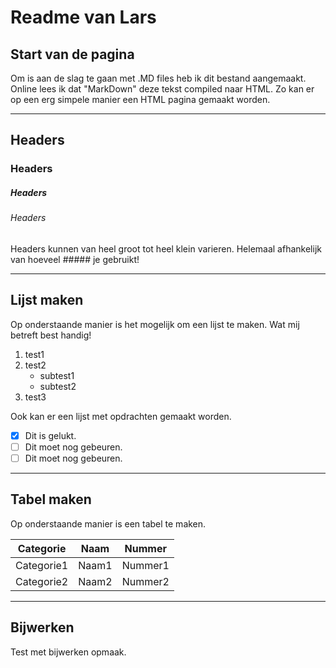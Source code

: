 # Readme van Lars

## Start van de pagina
Om is aan de slag te gaan met .MD files heb ik dit bestand aangemaakt. Online lees ik dat "MarkDown" deze tekst compiled naar HTML. Zo kan er op een erg simpele manier een HTML pagina gemaakt worden.

---

## Headers
### Headers
##### Headers
###### Headers
Headers kunnen van heel groot tot heel klein varieren. Helemaal afhankelijk van hoeveel ##### je gebruikt!

---

## Lijst maken
Op onderstaande manier is het mogelijk om een lijst te maken. Wat mij betreft best handig!
1. test1
2. test2
    * subtest1
    * subtest2
3. test3

Ook kan er een lijst met opdrachten gemaakt worden.
- [x] Dit is gelukt.
- [ ] Dit moet nog gebeuren.
- [ ] Dit moet nog gebeuren.

---

## Tabel maken
Op onderstaande manier is een tabel te maken.

| Categorie | Naam | Nummer |
|-----------|-----------|-----------|
|Categorie1|Naam1|Nummer1|
|Categorie2|Naam2|Nummer2|

***

## Bijwerken
Test met bijwerken opmaak.